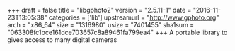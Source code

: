 +++
draft = false
title = "libgphoto2"
version = "2.5.11-1"
date = "2016-11-23T13:05:38"
categories = ['lib']
upstreamurl = "http://www.gphoto.org"
arch = "x86_64"
size = "1316980"
usize = "7401455"
sha1sum = "063308fc1bce161dce703657c8a89461fa799ea4"
+++
A portable library to gives access to many digital cameras
